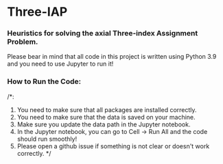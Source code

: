 # Three-IAP

### Heuristics for solving the axial Three-index Assignment Problem. 

Please bear in mind that all code in this project is written using Python 3.9 and you need to use Jupyter to run it!

### How to Run the Code:
/*:
1. You need to make sure that all packages are installed correctly.
2. You need to make sure that the data is saved on your machine.
3. Make sure you update the data path in the Jupyter notebook.
4. In the Jupyter notebook, you can go to Cell -> Run All and the code should run smoothly!
5. Please open a github issue if something is not clear or doesn't work correctly.
*/